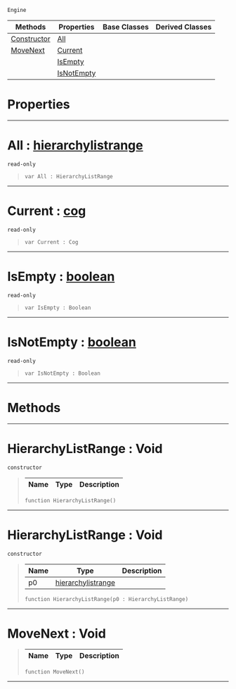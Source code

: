  `Engine`

|Methods|Properties|Base Classes|Derived Classes|
|---|---|---|---|
|[Constructor](hierarchylistrange.md#hierarchylistrange-void)|[All](hierarchylistrange.md#all-zilch-engine-document)| | |
|[MoveNext](hierarchylistrange.md#movenext-void)|[Current](hierarchylistrange.md#current-zilch-engine-docu)| | |
| |[IsEmpty](hierarchylistrange.md#isempty-zilch-engine-docu)| | |
| |[IsNotEmpty](hierarchylistrange.md#isnotempty-zilch-engine-d)| | |


 #  Properties


---  
 #  All : [hierarchylistrange](hierarchylistrange.md)

 `read-only`

> 
> ```TS:Nada
> var All : HierarchyListRange


---  
 #  Current : [cog](cog.md)

 `read-only`

> 
> ```TS:Nada
> var Current : Cog


---  
 #  IsEmpty : [boolean](../nada_base_types/boolean.md)

 `read-only`

> 
> ```TS:Nada
> var IsEmpty : Boolean


---  
 #  IsNotEmpty : [boolean](../nada_base_types/boolean.md)

 `read-only`

> 
> ```TS:Nada
> var IsNotEmpty : Boolean


---  
 #  Methods


---  
 #  HierarchyListRange : Void

 `constructor`

> 
> |Name|Type|Description|
> |---|---|---|
> ```TS:Nada
> function HierarchyListRange()
> ``` 


---  
 #  HierarchyListRange : Void

 `constructor`

> 
> |Name|Type|Description|
> |---|---|---|
> |p0|[hierarchylistrange](hierarchylistrange.md)| |
> ```TS:Nada
> function HierarchyListRange(p0 : HierarchyListRange)
> ``` 


---  
 #  MoveNext : Void

> 
> |Name|Type|Description|
> |---|---|---|
> ```TS:Nada
> function MoveNext()
> ``` 


---  
 

 